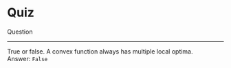 # Quiz

Question

---

True or false. A convex function always has multiple local optima.  
Answer: `False`
